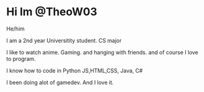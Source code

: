 
# Hi Im @TheoW03 


He/him

I am a 2nd year Universitity student. CS major 

I like to watch anime. Gaming. and hanging with friends. and of course I love to program.

I know how to code in Python JS,HTML,CSS, Java, C#

I been doing alot of gamedev. And I love it. 

